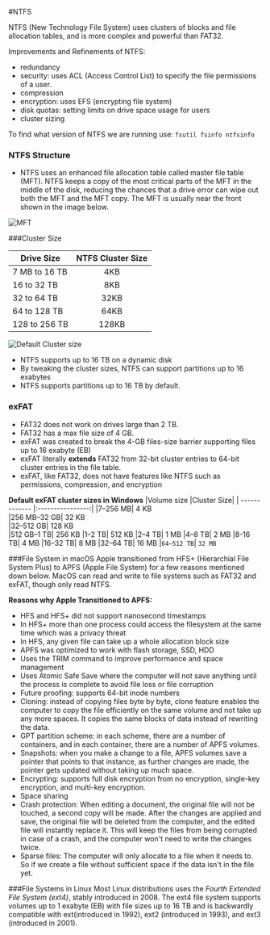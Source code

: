 #NTFS

NTFS (New Technology File System) uses clusters of blocks and file allocation tables, and is more complex and powerful than FAT32. 

Improvements and Refinements of NTFS:
* redundancy
* security: uses ACL (Access Control List) to specify the file permissions of a user. 
* compression
* encryption: uses EFS (encrypting file system)
* disk quotas: setting limits on drive space usage for users
* cluster sizing

To find what version of NTFS we are running use: ```fsutil fsinfo ntfsinfo```

### NTFS Structure
* NTFS uses an enhanced file allocation table called master file table (MFT). NTFS keeps a copy of the most critical parts of the MFT in the middle of the disk, reducing the chances that a drive error can wipe out both the MFT and the MFT copy. The MFT is usually near the front shown in the image below.

![MFT](https://external-content.duckduckgo.com/iu/?u=https%3A%2F%2Fi2.wp.com%2Fknowitlikepro.com%2Fwp-content%2Fuploads%2F2020%2F05%2F9.png%3Fresize%3D693%252C524%26is-pending-load%3D1%23038%3Bssl%3D1&f=1&nofb=1&ipt=e4d40428ea7b5b470fd83237b4fb22d04c15d4ae7b3bcf20e446ca187326948a&ipo=images)

###Cluster Size

| Drive Size    |NTFS Cluster Size |  
| ------------- |:----------------:|
|7 MB to 16 TB  | 4KB
|16 to 32 TB    | 8KB
|32 to 64 TB    | 32KB
|64 to 128 TB   | 64KB
|128 to 256 TB  | 128KB 

![Default Cluster size](https://external-content.duckduckgo.com/iu/?u=https%3A%2F%2Fimage.slidesharecdn.com%2Fchap2hdd2-120302094246-phpapp02%2F95%2Fchap2-hdd2-35-728.jpg%3Fcb%3D1330681666&f=1&nofb=1&ipt=c3f0e8abf01f0add4239f61c2ea054da923a5de8550526d1d22e8dd26e43d66f&ipo=images)

* NTFS supports up to 16 TB on a dynamic disk
* By tweaking the cluster sizes, NTFS can support partitions up to 16 exabytes
* NTFS supports partitions up to 16 TB by default.

### exFAT
* FAT32 does not work on drives large than 2 TB. 
* FAT32 has a max file size of 4 GB. 
* exFAT was created to break the 4-GB files-size barrier supporting files up to 16 exabyte (EB)
* exFAT literally **extends** FAT32 from 32-bit cluster entries to 64-bit cluster entries in the file table. 
* exFAT, like FAT32, does not have features like NTFS such as permissions, compression, and encryption


**Default exFAT cluster sizes in Windows**
|Volume size	|Cluster Size| 
| ------------- |:----------------:|
|7–256 MB|	4 KB	
|256 MB–32 GB|	32 KB	
|32–512 GB|	128 KB	
|512 GB–1 TB|	256 KB
|1–2 TB|	512 KB
|2–4 TB|	1 MB
|4–8 TB|	2 MB
|8-16 TB|	4 MB
|16–32 TB|	8 MB
|32–64 TB|	16 MB
|```64–512 TB```|	```32 MB```

###File System in macOS
Apple transitioned from HFS+ (Hierarchial File System Plus) to APFS (Apple File System) for a few reasons mentioned down below. MacOS can read and write to file systems such as FAT32 and exFAT, though only read NTFS.

**Reasons why Apple Transitioned to APFS:**
* HFS and HFS+ did not support nanosecond timestamps
* In HFS+ more than one process could access the filesystem at the same time which was a privacy threat
* In HFS, any given file can take up a whole allocation block size
* APFS was optimized to work with flash storage, SSD, HDD
* Uses the TRIM command to improve performance and space management
* Uses Atomic Safe Save where the computer will not save anything until the process is complete to avoid file loss or file corruption
* Future proofing: supports 64-bit inode numbers
* Cloning: instead of copying files byte by byte, clone feature enables the computer to copy the file efficiently on the same volume and not take up any more spaces. It copies the same blocks of data instead of rewriting the data.
* GPT partition scheme: in each scheme, there are a number of containers, and in each container, there are a number of APFS volumes.
* Snapshots: when you make a change to a file, APFS volumes save a pointer that points to that instance, as further changes are made, the pointer gets updated without taking up much space.
* Encrypting: supports full disk encryption from no encryption, single-key encryption, and multi-key encryption. 
* Space sharing
* Crash protection: When editing a document, the original file will not be touched, a second copy will be made. After the changes are applied and save, the original file will be deleted from the computer, and the edited file will instantly replace it. This will keep the files from being corrupted in case of a crash, and the computer won't need to write the changes twice.
* Sparse files: The computer will only allocate to a file when it needs to. So if we create a file without sufficient space if the data isn't in the file yet.



###File Systems in Linux
Most Linux distributions uses the *Fourth Extended File System (ext4)*, stably introduced in 2008. The ext4 file system supports volumes up to 1 exabyte (EB) with file sizes up to 16 TB and is backwardly compatible with ext(introduced in 1992), ext2 (introduced in 1993), and ext3 (introduced in 2001).
